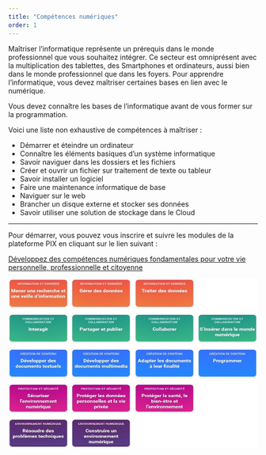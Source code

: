 ```yaml
---
title: "Compétences numériques"
order: 1
---
```


Maîtriser l’informatique représente un prérequis dans le monde professionnel que vous souhaitez intégrer. Ce secteur est omniprésent avec la multiplication des tablettes, des Smartphones et ordinateurs, aussi bien dans le monde professionnel que dans les foyers. Pour apprendre l’informatique, vous devez maîtriser certaines bases en lien avec le numérique. 

Vous devez connaître les bases de l’informatique avant de vous former sur la programmation. 

Voici une liste non exhaustive de compétences à maîtriser :

- Démarrer et éteindre un ordinateur 
- Connaître les éléments basiques d’un système informatique
- Savoir naviguer dans les dossiers et les fichiers
- Créer et ouvrir un fichier sur traitement de texte ou tableur 
- Savoir installer un logiciel
- Faire une maintenance informatique de base 
- Naviguer sur le web 
- Brancher un disque externe et stocker ses données 
- Savoir utiliser une solution de stockage dans le Cloud

--- 

Pour démarrer, vous pouvez vous inscrire et suivre les modules de la plateforme PIX en cliquant sur le lien suivant : 

[Développez des compétences numériques fondamentales pour votre vie personnelle, professionnelle et citoyenne](https://pix.fr)

[![Pix Modules](./img/pix-modules.jpg)](https://pix.fr)  

